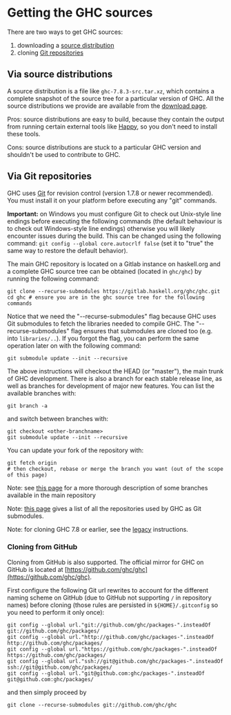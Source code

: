 # Getting the GHC sources

There are two ways to get GHC sources:
1. downloading a [source distribution](#via-source-distributions)
2. cloning [Git repositories](#via-git-repositories)

## Via source distributions

A source distribution is a file like `ghc-7.8.3-src.tar.xz`, which contains a complete snapshot of the source tree for a particular version of GHC. All the source distributions we provide are available from the [download page](http://www.haskell.org/ghc/).

Pros: source distributions are easy to build, because they contain the output from running certain external tools like [Happy](http://haskell.org/happy), so you don't need to install these tools.

Cons: source distributions are stuck to a particular GHC version and shouldn't be used to contribute to GHC.


## Via Git repositories

GHC uses [Git](http://git-scm.com/) for revision control (version 1.7.8 or newer recommended). You must install it on your platform before executing any "git" commands.

**Important:** on Windows you must configure Git to check out Unix-style line endings before executing the following commands (the default behaviour is to check out Windows-style line endings) otherwise you will likely encounter issues during the build. This can be changed using the following command: ``git config --global core.autocrlf false`` (set it to "true" the same way to restore the default behavior).

The main GHC repository is located on a Gitlab instance on haskell.org and a complete GHC source tree can be obtained (located in `ghc/ghc`) by running the following command:

```
git clone --recurse-submodules https://gitlab.haskell.org/ghc/ghc.git
cd ghc # ensure you are in the ghc source tree for the following commands
```

Notice that we need the "--recurse-submodules" flag because GHC uses Git submodules to fetch the libraries needed to compile GHC. The "--recurse-submodules" flag ensures that submodules are cloned too (e.g. into ``libraries/..``). If you forgot the flag, you can perform the same operation later on with the following command:

```
git submodule update --init --recursive
```

The above instructions will checkout the HEAD (or "master"), the main trunk of GHC development. There is also a branch for each stable release line, as well as branches for development of major new features. You can list the available branches with:

```
git branch -a
```

and switch between branches with:

```
git checkout <other-branchname>
git submodule update --init --recursive
```

You can update your fork of the repository with:

```
git fetch origin
# then checkout, rebase or merge the branch you want (out of the scope of this page)
```

Note: see [this page](active-branches) for a more thorough description of some branches available in the main repository

Note: [this page](repositories) gives a list of all the repositories used by GHC as Git submodules. 

Note: for cloning GHC 7.8 or earlier, see the [legacy](building/getting-the-sources/legacy) instructions.


### Cloning from GitHub

Cloning from GitHub is also supported. The official mirror for GHC on GitHub is located at [https://github.com/ghc/ghc](https://github.com/ghc/ghc).

First configure the following Git url rewrites to account for the different naming scheme on GitHub (due to GitHub not supporting `/` in repository names) before cloning (those rules are persisted in `${HOME}/.gitconfig` so you need to perform it only once):

```
git config --global url."git://github.com/ghc/packages-".insteadOf     git://github.com/ghc/packages/ 
git config --global url."http://github.com/ghc/packages-".insteadOf    http://github.com/ghc/packages/ 
git config --global url."https://github.com/ghc/packages-".insteadOf   https://github.com/ghc/packages/ 
git config --global url."ssh://git@github.com/ghc/packages-".insteadOf ssh://git@github.com/ghc/packages/ 
git config --global url."git@github.com:ghc/packages-".insteadOf       git@github.com:ghc/packages/ 
```

and then simply proceed by

```
git clone --recurse-submodules git://github.com/ghc/ghc
```